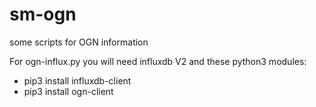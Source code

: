 # sm-ogn
some scripts for OGN information

For ogn-influx.py you will need influxdb V2 and these python3 modules:
- pip3 install influxdb-client
- pip3 install ogn-client
